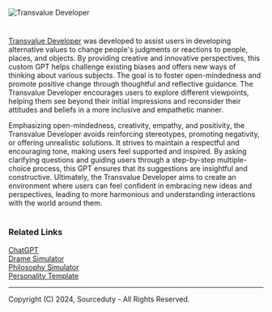 ![Transvalue Developer](https://github.com/user-attachments/assets/467e0792-2776-4fef-b729-c604b73aeefb)

#

[Transvalue Developer](https://chatgpt.com/g/g-XQBg84CWQ-transvalue-developer) was developed to assist users in developing alternative values to change people's judgments or reactions to people, places, and objects. By providing creative and innovative perspectives, this custom GPT helps challenge existing biases and offers new ways of thinking about various subjects. The goal is to foster open-mindedness and promote positive change through thoughtful and reflective guidance. The Transvalue Developer encourages users to explore different viewpoints, helping them see beyond their initial impressions and reconsider their attitudes and beliefs in a more inclusive and empathetic manner.

Emphasizing open-mindedness, creativity, empathy, and positivity, the Transvalue Developer avoids reinforcing stereotypes, promoting negativity, or offering unrealistic solutions. It strives to maintain a respectful and encouraging tone, making users feel supported and inspired. By asking clarifying questions and guiding users through a step-by-step multiple-choice process, this GPT ensures that its suggestions are insightful and constructive. Ultimately, the Transvalue Developer aims to create an environment where users can feel confident in embracing new ideas and perspectives, leading to more harmonious and understanding interactions with the world around them.

#
### Related Links

[ChatGPT](https://github.com/sourceduty/ChatGPT)
<br>
[Drame Simulator](https://chatgpt.com/g/g-dwGLkpKB8-drama-simulator)
<br>
[Philosophy Simulator](https://chat.openai.com/g/g-DgaNOkP7Y-philosophy-simulator)
<br>
[Personality Template](https://chat.openai.com/g/g-SjVEuD3eZ-personality-template)

***
Copyright (C) 2024, Sourceduty - All Rights Reserved.
